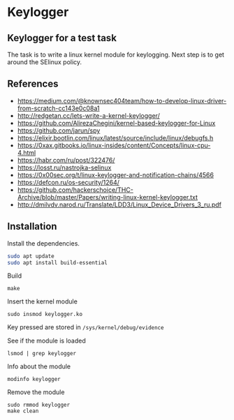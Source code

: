 # Keylogger
## Keylogger for a test task

The task is to write a linux kernel module for keylogging. Next step is to get around the SElinux policy. 

## References

- https://medium.com/@knownsec404team/how-to-develop-linux-driver-from-scratch-cc143e0c08a1
- http://redgetan.cc/lets-write-a-kernel-keylogger/
- https://github.com/AlirezaChegini/kernel-based-keylogger-for-Linux
- https://github.com/jarun/spy
- https://elixir.bootlin.com/linux/latest/source/include/linux/debugfs.h
- https://0xax.gitbooks.io/linux-insides/content/Concepts/linux-cpu-4.html
- https://habr.com/ru/post/322476/
- https://losst.ru/nastrojka-selinux
- https://0x00sec.org/t/linux-keylogger-and-notification-chains/4566
- https://defcon.ru/os-security/1264/
- https://github.com/hackerschoice/THC-Archive/blob/master/Papers/writing-linux-kernel-keylogger.txt
- http://dmilvdv.narod.ru/Translate/LDD3/Linux_Device_Drivers_3_ru.pdf

## Installation

Install the dependencies.
```sh
sudo apt update
sudo apt install build-essential
```

Build
```
make
```

Insert the kernel module
```
sudo insmod keylogger.ko
```

Key pressed are stored in ```/sys/kernel/debug/evidence```

See if the module is loaded
```
lsmod | grep keylogger
```

Info about the module
```
modinfo keylogger
```

Remove the module
```
sudo rmmod keylogger
make clean
```